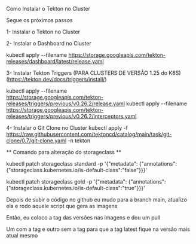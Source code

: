 Como Instalar o Tekton no Cluster

Segue os próximos passos

1- Instalar o Tekton no Cluster

2- Instalar o Dashboard no Cluster

kubectl apply --filename https://storage.googleapis.com/tekton-releases/dashboard/latest/release.yaml

3- Instalar Tekton Triggers (PARA CLUSTERS DE VERSÂO 1.25 do K8S) (https://tekton.dev/docs/triggers/install/)

kubectl apply --filename \
https://storage.googleapis.com/tekton-releases/triggers/previous/v0.26.2/release.yaml
kubectl apply --filename \
https://storage.googleapis.com/tekton-releases/triggers/previous/v0.26.2/interceptors.yaml

4- Instalar o Git Clone no Cluster
kubectl apply -f https://raw.githubusercontent.com/tektoncd/catalog/main/task/git-clone/0.7/git-clone.yaml -n tekton


** Comando para alteração do storageclass **

kubectl patch storageclass standard -p '{"metadata": {"annotations":{"storageclass.kubernetes.io/is-default-class":"false"}}}'

kubectl patch storageclass gold -p '{"metadata": {"annotations":{"storageclass.kubernetes.io/is-default-class":"true"}}}'






Depois de subir o código no github eu mudo para a branch main, atualizo ela e rodo aquele script que gera as imagens

Então, eu coloco a tag das versões nas imagens e dou um pull

Um com a tag e outro sem a tag para que a tag latest fique na versão mais atual mesmo